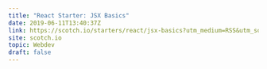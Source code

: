 ```yaml
---
title: "React Starter: JSX Basics"
date: 2019-06-11T13:40:37Z
link: https://scotch.io/starters/react/jsx-basics?utm_medium=RSS&utm_source=hune
site: scotch.io
topic: Webdev
draft: false
---
```


